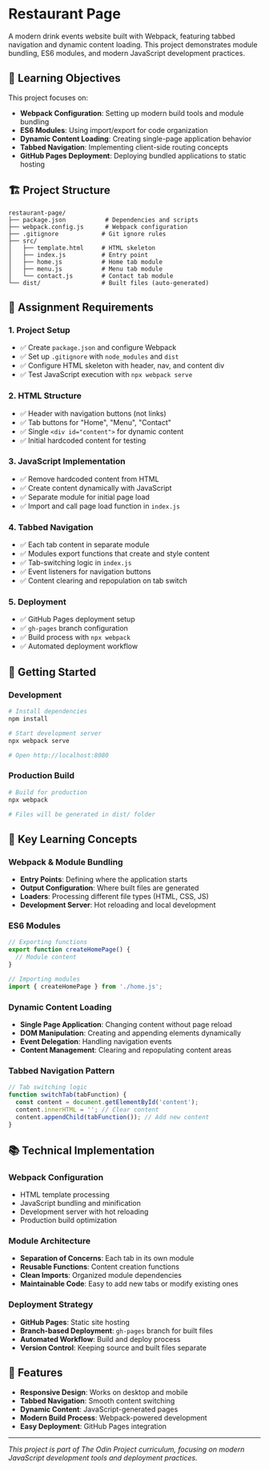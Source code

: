 # Restaurant Page

A modern drink events website built with Webpack, featuring tabbed navigation and dynamic content loading. This project demonstrates module bundling, ES6 modules, and modern JavaScript development practices.

## 🎯 Learning Objectives

This project focuses on:

- **Webpack Configuration**: Setting up modern build tools and module bundling
- **ES6 Modules**: Using import/export for code organization
- **Dynamic Content Loading**: Creating single-page application behavior
- **Tabbed Navigation**: Implementing client-side routing concepts
- **GitHub Pages Deployment**: Deploying bundled applications to static hosting

## 🏗️ Project Structure

```
restaurant-page/
├── package.json           # Dependencies and scripts
├── webpack.config.js      # Webpack configuration
├── .gitignore            # Git ignore rules
├── src/
│   ├── template.html     # HTML skeleton
│   ├── index.js          # Entry point
│   ├── home.js           # Home tab module
│   ├── menu.js           # Menu tab module
│   └── contact.js        # Contact tab module
└── dist/                 # Built files (auto-generated)
```

## 🎯 Assignment Requirements

### 1. **Project Setup**
- ✅ Create `package.json` and configure Webpack
- ✅ Set up `.gitignore` with `node_modules` and `dist`
- ✅ Configure HTML skeleton with header, nav, and content div
- ✅ Test JavaScript execution with `npx webpack serve`

### 2. **HTML Structure**
- ✅ Header with navigation buttons (not links)
- ✅ Tab buttons for "Home", "Menu", "Contact"
- ✅ Single `<div id="content">` for dynamic content
- ✅ Initial hardcoded content for testing

### 3. **JavaScript Implementation**
- ✅ Remove hardcoded content from HTML
- ✅ Create content dynamically with JavaScript
- ✅ Separate module for initial page load
- ✅ Import and call page load function in `index.js`

### 4. **Tabbed Navigation**
- ✅ Each tab content in separate module
- ✅ Modules export functions that create and style content
- ✅ Tab-switching logic in `index.js`
- ✅ Event listeners for navigation buttons
- ✅ Content clearing and repopulation on tab switch

### 5. **Deployment**
- ✅ GitHub Pages deployment setup
- ✅ `gh-pages` branch configuration
- ✅ Build process with `npx webpack`
- ✅ Automated deployment workflow

## 🚀 Getting Started

### Development
```bash
# Install dependencies
npm install

# Start development server
npx webpack serve

# Open http://localhost:8080
```

### Production Build
```bash
# Build for production
npx webpack

# Files will be generated in dist/ folder
```

## 🧠 Key Learning Concepts

### **Webpack & Module Bundling**
- **Entry Points**: Defining where the application starts
- **Output Configuration**: Where built files are generated
- **Loaders**: Processing different file types (HTML, CSS, JS)
- **Development Server**: Hot reloading and local development

### **ES6 Modules**
```javascript
// Exporting functions
export function createHomePage() {
  // Module content
}

// Importing modules
import { createHomePage } from './home.js';
```

### **Dynamic Content Loading**
- **Single Page Application**: Changing content without page reload
- **DOM Manipulation**: Creating and appending elements dynamically
- **Event Delegation**: Handling navigation events
- **Content Management**: Clearing and repopulating content areas

### **Tabbed Navigation Pattern**
```javascript
// Tab switching logic
function switchTab(tabFunction) {
  const content = document.getElementById('content');
  content.innerHTML = ''; // Clear content
  content.appendChild(tabFunction()); // Add new content
}
```

## 📚 Technical Implementation

### **Webpack Configuration**
- HTML template processing
- JavaScript bundling and minification
- Development server with hot reloading
- Production build optimization

### **Module Architecture**
- **Separation of Concerns**: Each tab in its own module
- **Reusable Functions**: Content creation functions
- **Clean Imports**: Organized module dependencies
- **Maintainable Code**: Easy to add new tabs or modify existing ones

### **Deployment Strategy**
- **GitHub Pages**: Static site hosting
- **Branch-based Deployment**: `gh-pages` branch for built files
- **Automated Workflow**: Build and deploy process
- **Version Control**: Keeping source and built files separate

## 🎨 Features

- **Responsive Design**: Works on desktop and mobile
- **Tabbed Navigation**: Smooth content switching
- **Dynamic Content**: JavaScript-generated pages
- **Modern Build Process**: Webpack-powered development
- **Easy Deployment**: GitHub Pages integration

---

*This project is part of The Odin Project curriculum, focusing on modern JavaScript development tools and deployment practices.*
